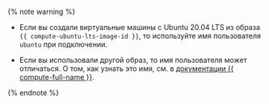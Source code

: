 {% note warning %}

* Если вы создали виртуальные машины с Ubuntu 20.04 LTS из образа `{{ compute-ubuntu-lts-image-id }}`, то используйте имя пользователя `ubuntu` при подключении.


* Если вы использовали другой образ, то имя пользователя может отличаться. О том, как узнать это имя, см. в [документации {{ compute-full-name }}](../../../../compute/concepts/vm-metadata.md#keys-processed-in-public-images).

{% endnote %}
